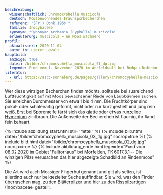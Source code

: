 ```yaml
---
beschreibung:
  wissenschaftlich: Chromocyphella muscicola
  deutsch: Moosbewohnendes Braunsporbecherchen
  referenz: "(Fr.) Donk 1959 "
  familie: Inocybaceae
  synonym: "Synonym: Arrhenia (Cyphella) muscicola"
  erlaeuterung: muscicola = an Moos wachsend
profil:
  aktualisiert: 2020-11-04
  autor_in: Dieter Gewalt
hauptbild:
  anzeige: true
  datei: /bilder/chromocyphella_muscicola_01_dg.jpg
  legende: Fund vom 1. November 2020 im Ansfeldwald bei Rodgau-Dudenhofen, TK 5919.3.3
literatur:
  - url: https://asco-sonneberg.de/pages/gallery/chromocyphella-muscicola-121227-01xsjj31851.php
---
```

Wer diese winzigen Becherchen finden möchte, sollte sie bei ausreichend Luftfeuchtigkeit auf mit Moos bewachsener Rinde von Laubbäumen suchen. Sie erreichen Durchmesser von etwa 1 bis 4 mm. Die Fruchtkörper sind pokal- oder schalenartig geformt, nicht oder nur kurz gestielt und jung rein weiß. Erst bei Sporenreife färbt sich das glatte oder etwas runzelige [Hymenium](Hymenium "Glossar") zimtbraun. Die Außenseite der Becherchen ist flaumig, ihr Rand fein behaart. 

{% include abbildung_start.html stil="mittel" %}
{% include bild.html datei="/bilder/chromocyphella_muscicola_03_dg.jpg" nocrop=true %}
{% include bild.html datei="/bilder/chromocyphella_muscicola_02_dg.jpg" nocrop=true %}
{% include abbildung_ende.html legende="Fund vom 08.02.2020 im Gebiet "Falltorhaus" bei Mörfelden, TK 6017.3.1 -- Die winzigen Pilze verusachen das hier abgezeigte Schadbild an Rindenmoos" %}

Die Art wird auch Moosiger Fingerhut genannt und gilt als selten, ist allerding auch nur bei gezielter Suche auffindbar. Sie wird, was den Finder überraschen mag, zu den Blätterpilzen und hier zu den Risspilzartigen (Inocybaceae) gestellt.